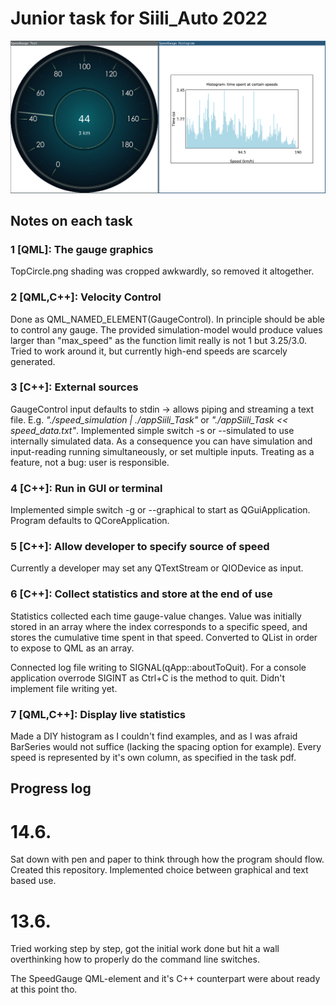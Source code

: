 # Junior task for Siili_Auto 2022

<img src="screenshots/Screenshot1506.png"></img>

## Notes on each task

### 1 [QML]: The gauge graphics

TopCircle.png shading was cropped awkwardly, so removed it altogether.

### 2 [QML,C++]: Velocity Control

Done as QML_NAMED_ELEMENT(GaugeControl). In principle should be able to control any gauge.
The provided simulation-model would produce values larger than "max_speed" as the function limit really is not 1 but 3.25/3.0. Tried to work around it, but currently high-end speeds are scarcely generated.

### 3 [C++]: External sources

GaugeControl input defaults to stdin -> allows piping and streaming a text file. E.g. *"./speed_simulation | ./appSiili_Task"* or *"./appSiili_Task << speed_data.txt"*. Implemented simple switch -s or --simulated to use internally simulated data. As a consequence you can have simulation and input-reading running simultaneously, or set multiple inputs. Treating as a feature, not a bug: user is responsible.

### 4 [C++]: Run in GUI or terminal

Implemented simple switch -g or --graphical to start as QGuiApplication. Program defaults to QCoreApplication. 

### 5 [C++]: Allow developer to specify source of speed

Currently a developer may set any QTextStream or QIODevice as input.

### 6 [C++]: Collect statistics and store at the end of use

Statistics collected each time gauge-value changes. Value was initially stored in an array where the index corresponds to a specific speed, and stores the cumulative time spent in that speed. Converted to QList in order to expose to QML as an array.

Connected log file writing to SIGNAL(qApp::aboutToQuit). For a console application overrode SIGINT as Ctrl+C is the method to quit. Didn't implement file writing yet.


### 7 [QML,C++]: Display live statistics

Made a DIY histogram as I couldn't find examples, and as I was afraid BarSeries would not suffice (lacking the spacing option for example). Every speed is represented by it's own column, as specified in the task pdf.

## Progress log

# 14.6.

Sat down with pen and paper to think through how the program should flow. Created this repository. Implemented choice between graphical and text based use.

# 13.6.

Tried working step by step, got the initial work done but hit a wall overthinking how to properly do the command line switches.

The SpeedGauge QML-element and it's C++ counterpart were about ready at this point tho.
